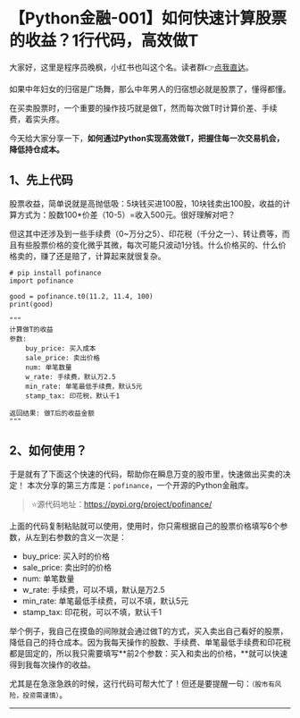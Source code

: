 # 【Python金融-001】如何快速计算股票的收益？1行代码，高效做T

大家好，这里是程序员晚枫，小红书也叫这个名。读者群👉[点我直达](https://mp.weixin.qq.com/s/NN2pX2bQPpczOeGF4ARNtw)。

如果中年妇女的归宿是广场舞，那么中年男人的归宿想必就是股票了，懂得都懂。

在买卖股票时，一个重要的操作技巧就是做T，然而每次做T时计算价差、手续费，着实头疼。

今天给大家分享一下，**如何通过Python实现高效做T，把握住每一次交易机会，降低持仓成本。**


## 1、先上代码

股票收益，简单说就是高抛低吸：5块钱买进100股，10块钱卖出100股，收益的计算方式为：股数100*价差（10-5）=收入500元。很好理解对吧？

但这其中还涉及到一些手续费（0~万分之5）、印花税（千分之一）、转让费等，而且有些股票价格的变化微乎其微，每次可能只波动1分钱。什么价格买的、什么价格卖的，赚了还是赔了，计算起来就很复杂。

```
# pip install pofinance
import pofinance

good = pofinance.t0(11.2, 11.4, 100)
print(good)

"""
计算做T的收益
参数:
    buy_price: 买入成本
    sale_price: 卖出价格
    num: 单笔数量
    w_rate: 手续费，默认万2.5
    min_rate: 单笔最低手续费，默认5元
    stamp_tax: 印花税，默认千1

返回结果: 做T后的收益金额
"""
```

## 2、如何使用？

于是就有了下面这个快速的代码，帮助你在瞬息万变的股市里，快速做出买卖的决定！
本次分享的第三方库是：``pofinance``，一个开源的Python金融库。

> ⭐源代码地址：https://pypi.org/project/pofinance/

上面的代码复制粘贴就可以使用，使用时，你只需根据自己的股票价格填写6个参数，从左到右参数的含义一次是：

- buy_price: 买入时的价格
- sale_price: 卖出时的价格
- num: 单笔数量
- w_rate: 手续费，可以不填，默认是万2.5
- min_rate: 单笔最低手续费，可以不填，默认5元
- stamp_tax: 印花税，可以不填，默认千1

举个例子，我自己在摸鱼的间隙就会通过做T的方式，买入卖出自己看好的股票，降低自己的持仓成本。因为我每天操作的股数、手续费、单笔最低手续费和印花税都是固定的，所以我只需要填写**前2个参数：买入和卖出的价格，**就可以快速得到我每次操作的收益。

尤其是在急涨急跌的时候，这行代码可帮大忙了！但还是要提醒一句：``（股市有风险，投资需谨慎）``。


---





